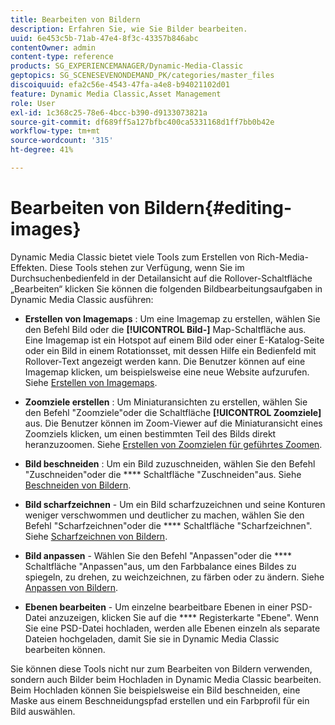 ```yaml
---
title: Bearbeiten von Bildern
description: Erfahren Sie, wie Sie Bilder bearbeiten.
uuid: 6e453c5b-71ab-47e4-8f3c-43357b846abc
contentOwner: admin
content-type: reference
products: SG_EXPERIENCEMANAGER/Dynamic-Media-Classic
geptopics: SG_SCENESEVENONDEMAND_PK/categories/master_files
discoiquuid: efa2c56e-4543-47fa-a4e8-b94021102d01
feature: Dynamic Media Classic,Asset Management
role: User
exl-id: 1c368c25-78e6-4bcc-b390-d9133073821a
source-git-commit: df689ff5a127bfbc400ca5331168d1ff7bb0b42e
workflow-type: tm+mt
source-wordcount: '315'
ht-degree: 41%

---
```


# Bearbeiten von Bildern{#editing-images}

Dynamic Media Classic bietet viele Tools zum Erstellen von Rich-Media-Effekten. Diese Tools stehen zur Verfügung, wenn Sie im Durchsuchenbedienfeld in der Detailansicht auf die Rollover-Schaltfläche „Bearbeiten“ klicken Sie können die folgenden Bildbearbeitungsaufgaben in Dynamic Media Classic ausführen:

* **Erstellen von Imagemaps** : Um eine Imagemap zu erstellen, wählen Sie den Befehl Bild oder die  **[!UICONTROL Bild-]** Map-Schaltfläche aus. Eine Imagemap ist ein Hotspot auf einem Bild oder einer E-Katalog-Seite oder ein Bild in einem Rotationsset, mit dessen Hilfe ein Bedienfeld mit Rollover-Text angezeigt werden kann. Die Benutzer können auf eine Imagemap klicken, um beispielsweise eine neue Website aufzurufen. Siehe [Erstellen von Imagemaps](/help/creating-image-maps.md).

* **Zoomziele erstellen** : Um Miniaturansichten zu erstellen, wählen Sie den Befehl &quot;Zoomziele&quot;oder die Schaltfläche  **[!UICONTROL Zoomziele]** aus. Die Benutzer können im Zoom-Viewer auf die Miniaturansicht eines Zoomziels klicken, um einen bestimmten Teil des Bilds direkt heranzuzoomen. Siehe [Erstellen von Zoomzielen für geführtes Zoomen](/help/creating-zoom-targets-guided-zoom.md).

* **Bild beschneiden** : Um ein Bild zuzuschneiden, wählen Sie den Befehl &quot;Zuschneiden&quot;oder die  **** Schaltfläche &quot;Zuschneiden&quot;aus. Siehe [Beschneiden von Bildern](/help/cropping-image.md).

* **Bild scharfzeichnen**  - Um ein Bild scharfzuzeichnen und seine Konturen weniger verschwommen und deutlicher zu machen, wählen Sie den Befehl &quot;Scharfzeichnen&quot;oder die  **** Schaltfläche &quot;Scharfzeichnen&quot;. Siehe [Scharfzeichnen von Bildern](/help/sharpening-image.md).

* **Bild anpassen**  - Wählen Sie den Befehl &quot;Anpassen&quot;oder die  **** Schaltfläche &quot;Anpassen&quot;aus, um den Farbbalance eines Bildes zu spiegeln, zu drehen, zu weichzeichnen, zu färben oder zu ändern. Siehe [Anpassen von Bildern](/help/adjusting-image.md).

* **Ebenen bearbeiten**  - Um einzelne bearbeitbare Ebenen in einer PSD-Datei anzuzeigen, klicken Sie auf die  **** Registerkarte &quot;Ebene&quot;. Wenn Sie eine PSD-Datei hochladen, werden alle Ebenen einzeln als separate Dateien hochgeladen, damit Sie sie in Dynamic Media Classic bearbeiten können.

Sie können diese Tools nicht nur zum Bearbeiten von Bildern verwenden, sondern auch Bilder beim Hochladen in Dynamic Media Classic bearbeiten. Beim Hochladen können Sie beispielsweise ein Bild beschneiden, eine Maske aus einem Beschneidungspfad erstellen und ein Farbprofil für ein Bild auswählen.
